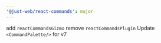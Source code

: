 ```yaml
---
'@just-web/react-commands': major
---
```


add `reactCommandsGizmo`
remove `reactCommandsPlugin`
Update `<CommandPalette/>` for v7
